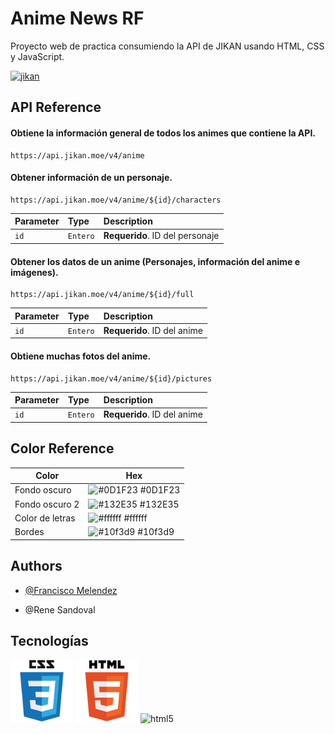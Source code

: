 # Anime News RF

Proyecto web de practica consumiendo la API de JIKAN usando HTML, CSS y JavaScript.

[![jikan](https://img.shields.io/badge/Documentación-000?style=for-the-badge&logo=ko-fi&logoColor=white)](https://docs.api.jikan.moe/#section/Information)

## API Reference

#### Obtiene la información general de todos los animes que contiene la API.

```http
https://api.jikan.moe/v4/anime
```

#### Obtener información de un personaje.

```http
https://api.jikan.moe/v4/anime/${id}/characters
```

| Parameter | Type     | Description                     |
| :-------- | :------- | :------------------------------ |
| `id`      | `Entero` | **Requerido**. ID del personaje |

#### Obtener los datos de un anime (Personajes, información del anime e imágenes).

```http
https://api.jikan.moe/v4/anime/${id}/full
```

| Parameter | Type     | Description                 |
| :-------- | :------- | :-------------------------- |
| `id`      | `Entero` | **Requerido**. ID del anime |

#### Obtiene muchas fotos del anime.

```http
https://api.jikan.moe/v4/anime/${id}/pictures
```

| Parameter | Type     | Description                 |
| :-------- | :------- | :-------------------------- |
| `id`      | `Entero` | **Requerido**. ID del anime |

## Color Reference

| Color           | Hex                                                              |
| --------------- | ---------------------------------------------------------------- |
| Fondo oscuro    | ![#0D1F23](https://via.placeholder.com/10/0D1F23?text=+) #0D1F23 |
| Fondo oscuro 2  | ![#132E35](https://via.placeholder.com/10/132E35?text=+) #132E35 |
| Color de letras | ![#ffffff](https://via.placeholder.com/10/ffffff?text=+) #ffffff |
| Bordes          | ![#10f3d9](https://via.placeholder.com/10/10f3d9?text=+) #10f3d9 |

## Authors

- [@Francisco Melendez](https://github.com/FranciscoMelen10)

- @Rene Sandoval

## Tecnologías

<p>
  <img src="https://raw.githubusercontent.com/devicons/devicon/master/icons/css3/css3-original-wordmark.svg" alt="css3" width="100px" height="100px"/>
    <img src="https://raw.githubusercontent.com/devicons/devicon/master/icons/html5/html5-original-wordmark.svg" alt="html5" width="100px" height="100px"/>
      <img src="https://upload.wikimedia.org/wikipedia/commons/thumb/9/99/Unofficial_JavaScript_logo_2.svg/1024px-Unofficial_JavaScript_logo_2.svg.png" alt="html5" width="100px" height="100px"/>
</p>
